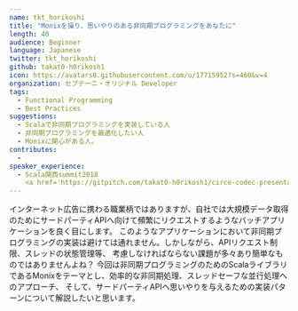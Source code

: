 ```yaml
---
name: tkt_horikoshi
title: "Monixを操り、思いやりのある非同期プログラミングをあなたに"
length: 40
audience: Beginner
language: Japanese
twitter: tkt_horikoshi
github: takat0-h0rikosh1
icon: https://avatars0.githubusercontent.com/u/17715952?s=460&v=4
organization: セプテーニ・オリジナル Developer
tags:
  - Functional Programming
  - Best Practices
suggestions:
  - Scalaで非同期プログラミングを実装している人
  - 非同期プログラミングを最適化したい人
  - Monixに関心がある人。
contributes:
  - 
speaker_experience:
  - Scala関西summit2018
    <a href='https://gitpitch.com/takat0-h0rikosh1/circe-codec-presentation/master?grs=github&t=beige'>https://gitpitch.com/takat0-h0rikosh1/circe-codec-presentation/master?grs=github&t=beige</a>
---
```

インターネット広告に携わる職業柄ではありますが、自社では大規模データ取得のためにサードパーティAPIへ向けて頻繁にリクエストするようなバッチアプリケーションを良く目にします。
このようなアプリケーションにおいて非同期プログラミングの実装は避けては通れません。しかしながら、APIリクエスト制限、スレッドの状態管理等、
考慮しなければならない課題が多々あり簡単なものではありませんよね？
今回は非同期プログラミングのためのScalaライブラリであるMonixをテーマとし、効率的な非同期処理、スレッドセーフな並行処理へのアプローチ、
そして、サードパーティAPIへ思いやりを与えるための実装パターンについて解説したいと思います。
